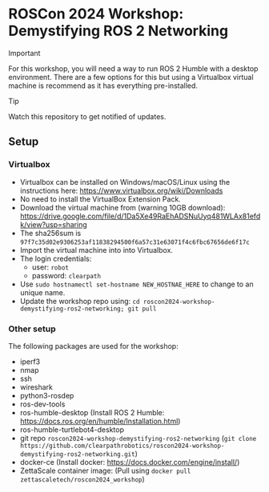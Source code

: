 # ROSCon 2024 Workshop: Demystifying ROS 2 Networking

> [!IMPORTANT]  
For this workshop, you will need a way to run ROS 2 Humble with a desktop environment.  There are a few options for this but using a Virtualbox virtual machine is recommend as it has everything pre-installed.

> [!TIP]
> Watch this repository to get notified of updates.

## Setup

### Virtualbox

- Virtualbox can be installed on Windows/macOS/Linux using the instructions here: https://www.virtualbox.org/wiki/Downloads
- No need to install the VirtualBox Extension Pack.
- Download the virtual machine from (warning 10GB download): https://drive.google.com/file/d/1Da5Xe49RaEhADSNuUyq481WLAx81efdk/view?usp=sharing
- The sha256sum is `97f7c35d02e9306253af11838294500f6a57c31e63071f4c6fbc67656de6f17c`
- Import the virtual machine into into Virtualbox.
- The login credentials:
  - user: `robot`
  - password: `clearpath`
- Use `sudo hostnamectl set-hostname NEW_HOSTNAE_HERE` to change to an unique name.
- Update the workshop repo using: `cd roscon2024-workshop-demystifying-ros2-networking; git pull`

### Other setup

The following packages are used for the workshop:

- iperf3
- nmap
- ssh
- wireshark
- python3-rosdep
- ros-dev-tools
- ros-humble-desktop (Install ROS 2 Humble: https://docs.ros.org/en/humble/Installation.html)
- ros-humble-turtlebot4-desktop
- git repo `roscon2024-workshop-demystifying-ros2-networking` (`git clone https://github.com/clearpathrobotics/roscon2024-workshop-demystifying-ros2-networking.git`)
- docker-ce (Install docker: https://docs.docker.com/engine/install/)
- ZettaScale container image: (Pull using `docker pull zettascaletech/roscon2024_workshop`)
